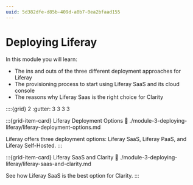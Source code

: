 ```yaml
---
uuid: 5d382dfe-d85b-409d-a0b7-0ea2bfaad155
---
```

# Deploying Liferay

In this module you will learn:

* The ins and outs of the three different deployment approaches for Liferay
* The provisioning process to start using Liferay SaaS and its cloud console
* The reasons why Liferay Saas is the right choice for Clarity

::::{grid} 2
:gutter: 3 3 3 3

:::{grid-item-card}  Liferay Deployment Options
:link: ./module-3-deploying-liferay/liferay-deployment-options.md

Liferay offers three deployment options: Liferay SaaS, Liferay PaaS, and Liferay Self-Hosted.
:::

:::{grid-item-card}  Liferay SaaS and Clarity
:link: ./module-3-deploying-liferay/liferay-saas-and-clarity.md

See how Liferay SaaS is the best option for Clarity.
:::
